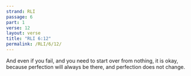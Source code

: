 ```yaml
---
strand: RLI
passage: 6
part: 1
verse: 12
layout: verse
title: "RLI 6:12"
permalink: /RLI/6/12/
---
```

And even if you fail, and you need to start over from nothing, it is okay, because perfection will always be there, and perfection does not change.
